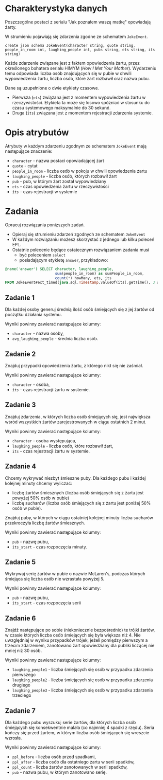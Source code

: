 # Charakterystyka danych
Poszczególne postaci z serialu "Jak poznałem waszą matkę" opowiadają żarty. 

W strumieniu pojawiają się zdarzenia zgodne ze schematem `JokeEvent`.

```
create json schema JokeEvent(character string, quote string, people_in_room int, laughing_people int, pubs string, ets string, its string)
```

Każde zdarzenie związane jest z faktem opowiedzenia żartu, przez określonego bohatera serialu HIMYM (*How I Met Your Mother*). Wydarzeniu temu odpowiada liczba osób znajdujących się w pubie w chwili wypowiedzenia żartu, liczba osób, które żart rozbawił oraz nazwa pubu.  

Dane są uzupełnione o dwie etykiety czasowe. 
* Pierwsza (`ets`) związana jest z momentem wypowiedzenia żartu w rzeczywistości. 
  Etykieta ta może się losowo spóźniać w stosunku do czasu systemowego maksymalnie do 30 sekund.
* Druga (`its`) związana jest z momentem rejestracji zdarzenia systemie.

# Opis atrybutów

Atrybuty w każdym zdarzeniu zgodnym ze schematem `JokeEvent` mają następujące znaczenie:

* `character` - nazwa postaci opowiadającej żart
* `quote` - cytat
* `people_in_room` - liczba osób w pokoju w chwili opowiedzenia żartu 
* `laughing_people` - liczba osób, których rozbawił żart
* `pub` - pub, w którym żart został wypowiedziany
* `ets` - czas opowiedzenia żartu w rzeczywistości
* `its` - czas rejestracji w systemie

# Zadania
Opracuj rozwiązania poniższych zadań. 
* Opieraj się strumieniu zdarzeń zgodnych ze schematem `JokeEvent`
* W każdym rozwiązaniu możesz skorzystać z jednego lub kilku poleceń EPL.
* Ostatnie polecenie będące ostatecznym rozwiązaniem zadania musi 
  * być poleceniem `select` 
  * posiadającym etykietę `answer`, przykładowo:

```sql
@name('answer') SELECT character, laughing_people, 
                       sum(people_in_room) as sumPeople_in_room, 
                       count(*) howMany, ets, its
FROM JokeEvent#ext_timed(java.sql.Timestamp.valueOf(its).getTime(), 3 sec)
```

## Zadanie 1
Dla każdej osoby generuj średnią ilość osób śmiejących się z jej żartów od początku działania systemu. 

Wyniki powinny zawierać następujące kolumny:
- `character` - nazwa osoby,
- `avg_laughing_people` - średnia liczba osób.

## Zadanie 2
Znajduj przypadki opowiedzenia żartu, z którego nikt się nie zaśmiał. 

Wyniki powinny zawierać następujące kolumny:
- `character` - osoba,
- `its` - czas rejestracji żartu w systemie.

## Zadanie 3
Znajduj zdarzenia, w których liczba osób śmiejących się, jest największa wśród wszystkich żartów zarejestrowanych w ciągu ostatnich 2 minut. 

Wyniki powinny zawierać następujące kolumny:
- `character` - osoba występująca,
- `laughing_people` - liczba osób, które rozbawił żart,
- `its` - czas rejestracji żartu w systemie.

## Zadanie 4
Chcemy wykrywać niezbyt śmieszne puby. Dla każdego pubu i każdej kolejnej minuty chcemy wyliczać: 
- liczbę żartów śmiesznych (liczba osób śmiejących się z żartu jest powyżej 50% osób w pubie)
- liczbę sucharów (liczba osób śmiejących się z żartu jest poniżej 50% osób w pubie).

Znajduj puby, w których w ciągu ostatniej kolejnej minuty liczba sucharów przekroczyła liczbę żartów śmiesznych. 

Wyniki powinny zawierać następujące kolumny:
- `pub` - nazwę pubu,
- `its_start` - czas rozpoczęcia minuty.

## Zadanie 5
Wykrywaj serię żartów w pubie o nazwie McLaren's, podczas których śmiejąca się liczba osób nie wzrastała powyżej 5.

Wyniki powinny zawierać następujące kolumny:
- `pub` - nazwę pubu,
- `its_start` - czas rozpoczęcia serii 

## Zadanie 6
Znajdź następujące po sobie (niekoniecznie bezpośrednio) te trójki żartów, w czasie których liczba osób śmiejących się była większa niż 4. Nie uwzględniaj w wyniku przypadków trójek, jeżeli pomiędzy pierwszym a trzecim zdarzeniem, zanotowano żart opowiedziany dla publiki liczącej nie mniej niż 30 osób. 

Wyniki powinny zawierać następujące kolumny:
- `laughing_people1` - liczba śmiejących się osób w przypadku zdarzenia pierwszego
- `laughing_people2` - liczba śmiejących się osób w przypadku zdarzenia drugiego
- `laughing_people3` - liczba śmiejących się osób w przypadku zdarzenia trzeciego

## Zadanie 7
Dla każdego pubu wyszukuj serie żartów, dla których liczba osób śmiejących się konsekwentnie malała (co najmniej 4 spadki z rzędu). Seria kończy się przed żartem, w którym liczba osób śmiejących się wreszcie wzrosła.

Wyniki powinny zawierać następujące kolumny:
- `ppl_before` - liczba osób przed spadkami,
- `ppl_after` - liczba osób dla ostatniego żartu w serii spadków,
- `ppl_count` - liczba żartów zanotowanych w serii spadków,
- `pub` - nazwa pubu, w którym zanotowano serię.
